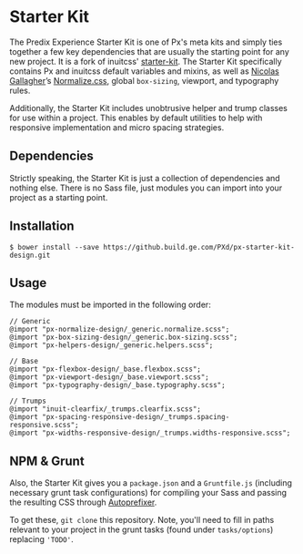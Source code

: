 # Starter Kit

The Predix Experience Starter Kit is one of Px's meta kits and simply ties together a few key dependencies that are usually the starting point for any new project. It is a fork of inuitcss' [starter-kit](https://github.com/inuitcss/starter-kit). The Starter Kit specifically contains Px and inuitcss default variables and mixins, as well as [Nicolas Gallagher](https://twitter.com/necolas)’s [Normalize.css](https://github.com/necolas/normalize.css), global `box-sizing`, viewport, and typography rules.

Additionally, the Starter Kit includes unobtrusive helper and trump classes for use within a project. This enables by default utilities to help with responsive implementation and micro spacing strategies.

## Dependencies

Strictly speaking, the Starter Kit is just a collection of dependencies and nothing else. There is no Sass file, just modules you can import into your project as a starting point.

## Installation

    $ bower install --save https://github.build.ge.com/PXd/px-starter-kit-design.git

## Usage

The modules must be imported in the following order:

    // Generic
    @import "px-normalize-design/_generic.normalize.scss";
    @import "px-box-sizing-design/_generic.box-sizing.scss";
    @import "px-helpers-design/_generic.helpers.scss";
    
    // Base
    @import "px-flexbox-design/_base.flexbox.scss";
    @import "px-viewport-design/_base.viewport.scss";
    @import "px-typography-design/_base.typography.scss";
    
    // Trumps
    @import "inuit-clearfix/_trumps.clearfix.scss";
    @import "px-spacing-responsive-design/_trumps.spacing-responsive.scss";
    @import "px-widths-responsive-design/_trumps.widths-responsive.scss";

## NPM & Grunt

Also, the Starter Kit gives you a `package.json` and a `Gruntfile.js` (including necessary grunt task configurations) for compiling your Sass and passing the resulting CSS through [Autoprefixer](https://github.com/postcss/autoprefixer).

To get these, `git clone` this repository. Note, you'll need to fill in paths relevant to your project in the grunt tasks (found under `tasks/options`) replacing `'TODO'`.
